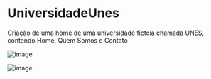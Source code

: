 # UniversidadeUnes

Criação de uma home de uma universidade fictcia chamada UNES, contendo Home, Quem Somos e Contato

![image](https://user-images.githubusercontent.com/100040429/219744605-9eb7f839-1a5f-4775-815e-0af7188352d7.png)


![image](https://user-images.githubusercontent.com/100040429/219744916-2481a9d5-fb51-4238-8a24-7ef8b2b68f22.png)


